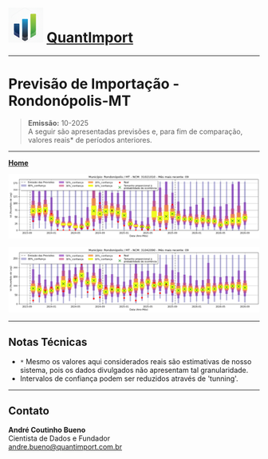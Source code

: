 # <img src="logo.png" alt="Logo QuantImport" width="70"> [QuantImport](https://quantimportbrazil.github.io/Sobre/)

---

# Previsão de Importação - Rondonópolis-MT

> **Emissão:** 10-2025  
> A seguir são apresentadas previsões e, para fim de comparação, valores reais* de períodos anteriores.  

---

**[Home](https://quantimportbrazil.github.io/Sobre/)**  

![Gráfico de Previsão](31021010.png)

![Gráfico de Previsão](31042090.png)

---

## Notas Técnicas
* `*` Mesmo os valores aqui considerados reais são estimativas de nosso sistema, pois os dados divulgados não apresentam tal granularidade.  
* Intervalos de confiança podem ser reduzidos através de 'tunning'.

---

## Contato
**André Coutinho Bueno**  
Cientista de Dados e Fundador  
[andre.bueno@quantimport.com.br](mailto:andre.bueno@quantimport.com.br)
